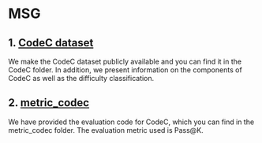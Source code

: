 # MSG
## 1. [CodeC dataset](https://github.com/hcode666/MSG/tree/main/CodeC)
We make the CodeC dataset publicly available and you can find it in the CodeC folder. In addition, we present information on the components of CodeC as well as the difficulty classification.
## 2. [metric_codec](https://github.com/hcode666/MSG/tree/main/metric_codec)
We have provided the evaluation code for CodeC, which you can find in the metric_codec folder. The evaluation metric used is Pass@K.
